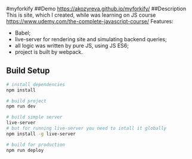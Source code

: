 #myforkify
##Demo
https://akozyreva.github.io/myforkify/
##Description
This is site, which I created, while was learning on JS course
https://www.udemy.com/the-complete-javascript-course/
Features:
- Babel;
- live-server for rendering site and simulating backend queries;
- all logic was written by pure JS, using JS ES6;
- project is built by webpack.
## Build Setup

``` bash
# install dependencies
npm install

# build project
npm run dev

# build simple server
live-server
# but for running live-server you need to intall it globally
npm install -g live-server

# build for production
npm run deploy
```


